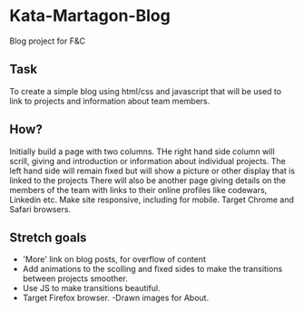 # Kata-Martagon-Blog
Blog project for F&amp;C

## Task
To create a simple blog using html/css and javascript that will be used to link to projects and information about team members.

## How?
Initially build a page with two columns. THe right hand side column will scrill, giving and introduction or information about individual projects. The left hand side will remain fixed but will show a picture or other display that is linked to the projects
There will also be another page giving details on the members of the team with links to their online profiles like codewars, Linkedin etc.
Make site responsive, including for mobile.
Target Chrome and Safari browsers.

## Stretch goals
- 'More' link on blog posts, for overflow of content
- Add animations to the scolling and fixed sides to make the transitions between projects smoother.
- Use JS to make transitions beautiful.
- Target Firefox browser.
-Drawn images for About.
